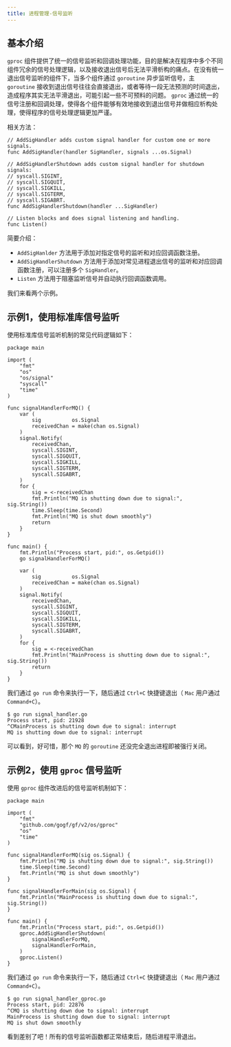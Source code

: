 ```yaml
---
title: 进程管理-信号监听
---
```


## 基本介绍

`gproc` 组件提供了统一的信号监听和回调处理功能，目的是解决在程序中多个不同组件冗余的信号处理逻辑，以及接收退出信号后无法平滑析构的痛点。在没有统一退出信号监听的组件下，当多个组件通过 `goroutine` 异步监听信号，主 `goroutine` 接收到退出信号往往会直接退出，或者等待一段无法预测的时间退出，造成程序其实无法平滑退出，可能引起一些不可预料的问题。 `gproc` 通过统一的信号注册和回调处理，使得各个组件能够有效地接收到退出信号并做相应析构处理，使得程序的信号处理逻辑更加严谨。

相关方法：

```
// AddSigHandler adds custom signal handler for custom one or more signals.
func AddSigHandler(handler SigHandler, signals ...os.Signal)

// AddSigHandlerShutdown adds custom signal handler for shutdown signals:
// syscall.SIGINT,
// syscall.SIGQUIT,
// syscall.SIGKILL,
// syscall.SIGTERM,
// syscall.SIGABRT.
func AddSigHandlerShutdown(handler ...SigHandler)

// Listen blocks and does signal listening and handling.
func Listen()
```

简要介绍：

- `AddSigHanlder` 方法用于添加对指定信号的监听和对应回调函数注册。
- `AddSigHandlerShutdown` 方法用于添加对常见进程退出信号的监听和对应回调函数注册，可以注册多个 `SigHandler`。
- `Listen` 方法用于阻塞监听信号并自动执行回调函数调用。

我们来看两个示例。

## 示例1，使用标准库信号监听

使用标准库信号监听机制的常见代码逻辑如下：

```
package main

import (
	"fmt"
	"os"
	"os/signal"
	"syscall"
	"time"
)

func signalHandlerForMQ() {
	var (
		sig          os.Signal
		receivedChan = make(chan os.Signal)
	)
	signal.Notify(
		receivedChan,
		syscall.SIGINT,
		syscall.SIGQUIT,
		syscall.SIGKILL,
		syscall.SIGTERM,
		syscall.SIGABRT,
	)
	for {
		sig = <-receivedChan
		fmt.Println("MQ is shutting down due to signal:", sig.String())
		time.Sleep(time.Second)
		fmt.Println("MQ is shut down smoothly")
		return
	}
}

func main() {
	fmt.Println("Process start, pid:", os.Getpid())
	go signalHandlerForMQ()

	var (
		sig          os.Signal
		receivedChan = make(chan os.Signal)
	)
	signal.Notify(
		receivedChan,
		syscall.SIGINT,
		syscall.SIGQUIT,
		syscall.SIGKILL,
		syscall.SIGTERM,
		syscall.SIGABRT,
	)
	for {
		sig = <-receivedChan
		fmt.Println("MainProcess is shutting down due to signal:", sig.String())
		return
	}
}
```

我们通过 `go run` 命令来执行一下，随后通过 `Ctrl+C` 快捷键退出（ `Mac` 用户通过 `Command+C`）。

```
$ go run signal_handler.go
Process start, pid: 21928
^CMainProcess is shutting down due to signal: interrupt
MQ is shutting down due to signal: interrupt
```

可以看到，好可惜，那个 `MQ` 的 `goroutine` 还没完全退出进程即被强行关闭。

## 示例2，使用 `gproc` 信号监听

使用 `gproc` 组件改进后的信号监听机制如下：

```
package main

import (
	"fmt"
	"github.com/gogf/gf/v2/os/gproc"
	"os"
	"time"
)

func signalHandlerForMQ(sig os.Signal) {
	fmt.Println("MQ is shutting down due to signal:", sig.String())
	time.Sleep(time.Second)
	fmt.Println("MQ is shut down smoothly")
}

func signalHandlerForMain(sig os.Signal) {
	fmt.Println("MainProcess is shutting down due to signal:", sig.String())
}

func main() {
	fmt.Println("Process start, pid:", os.Getpid())
	gproc.AddSigHandlerShutdown(
		signalHandlerForMQ,
		signalHandlerForMain,
	)
	gproc.Listen()
}
```

我们通过 `go run` 命令来执行一下，随后通过 `Ctrl+C` 快捷键退出（ `Mac` 用户通过 `Command+C`）。

```
$ go run signal_handler_gproc.go
Process start, pid: 22876
^CMQ is shutting down due to signal: interrupt
MainProcess is shutting down due to signal: interrupt
MQ is shut down smoothly
```

看到差别了吧！所有的信号监听函数都正常结束后，随后进程平滑退出。